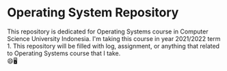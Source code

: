 # Operating System Repository

This repository is dedicated for Operating Systems course in Computer Science University Indonesia. I'm taking this course in year 2021/2022 term 1. This repository will be filled with log, assignment, or anything that related to Operating Systems course that I take.\
😄🖥️
